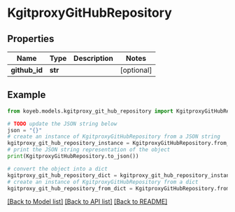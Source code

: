 # KgitproxyGitHubRepository


## Properties

Name | Type | Description | Notes
------------ | ------------- | ------------- | -------------
**github_id** | **str** |  | [optional] 

## Example

```python
from koyeb.models.kgitproxy_git_hub_repository import KgitproxyGitHubRepository

# TODO update the JSON string below
json = "{}"
# create an instance of KgitproxyGitHubRepository from a JSON string
kgitproxy_git_hub_repository_instance = KgitproxyGitHubRepository.from_json(json)
# print the JSON string representation of the object
print(KgitproxyGitHubRepository.to_json())

# convert the object into a dict
kgitproxy_git_hub_repository_dict = kgitproxy_git_hub_repository_instance.to_dict()
# create an instance of KgitproxyGitHubRepository from a dict
kgitproxy_git_hub_repository_from_dict = KgitproxyGitHubRepository.from_dict(kgitproxy_git_hub_repository_dict)
```
[[Back to Model list]](../README.md#documentation-for-models) [[Back to API list]](../README.md#documentation-for-api-endpoints) [[Back to README]](../README.md)



